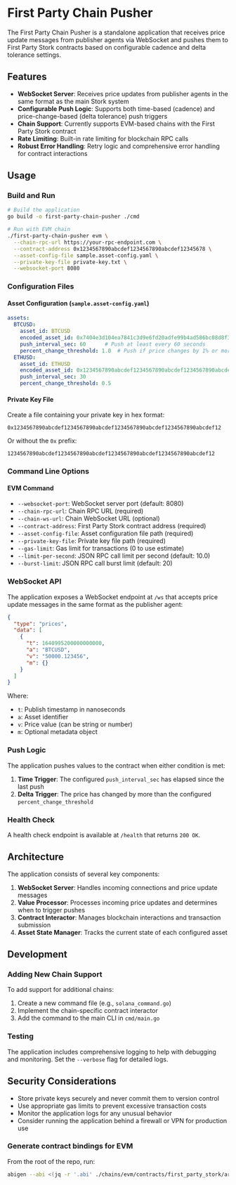 # First Party Chain Pusher

The First Party Chain Pusher is a standalone application that receives price update messages from publisher agents via WebSocket and pushes them to First Party Stork contracts based on configurable cadence and delta tolerance settings.

## Features

- **WebSocket Server**: Receives price updates from publisher agents in the same format as the main Stork system
- **Configurable Push Logic**: Supports both time-based (cadence) and price-change-based (delta tolerance) push triggers
- **Chain Support**: Currently supports EVM-based chains with the First Party Stork contract
- **Rate Limiting**: Built-in rate limiting for blockchain RPC calls
- **Robust Error Handling**: Retry logic and comprehensive error handling for contract interactions

## Usage

### Build and Run

```bash
# Build the application
go build -o first-party-chain-pusher ./cmd

# Run with EVM chain
./first-party-chain-pusher evm \
  --chain-rpc-url https://your-rpc-endpoint.com \
  --contract-address 0x1234567890abcdef1234567890abcdef12345678 \
  --asset-config-file sample.asset-config.yaml \
  --private-key-file private-key.txt \
  --websocket-port 8080
```

### Configuration Files

#### Asset Configuration (`sample.asset-config.yaml`)

```yaml
assets:
  BTCUSD:
    asset_id: BTCUSD
    encoded_asset_id: 0x7404e3d104ea7841c3d9e6fd20adfe99b4ad586bc08d8f3bd3afef894cf184de
    push_interval_sec: 60      # Push at least every 60 seconds
    percent_change_threshold: 1.0  # Push if price changes by 1% or more
  ETHUSD:
    asset_id: ETHUSD
    encoded_asset_id: 0x1234567890abcdef1234567890abcdef1234567890abcdef1234567890abcdef
    push_interval_sec: 30
    percent_change_threshold: 0.5
```

#### Private Key File

Create a file containing your private key in hex format:

```
0x1234567890abcdef1234567890abcdef1234567890abcdef1234567890abcdef12
```

Or without the `0x` prefix:

```
1234567890abcdef1234567890abcdef1234567890abcdef1234567890abcdef12
```

### Command Line Options

#### EVM Command

- `--websocket-port`: WebSocket server port (default: 8080)
- `--chain-rpc-url`: Chain RPC URL (required)
- `--chain-ws-url`: Chain WebSocket URL (optional)
- `--contract-address`: First Party Stork contract address (required)
- `--asset-config-file`: Asset configuration file path (required)
- `--private-key-file`: Private key file path (required)
- `--gas-limit`: Gas limit for transactions (0 to use estimate)
- `--limit-per-second`: JSON RPC call limit per second (default: 10.0)
- `--burst-limit`: JSON RPC call burst limit (default: 20)

### WebSocket API

The application exposes a WebSocket endpoint at `/ws` that accepts price update messages in the same format as the publisher agent:

```json
{
  "type": "prices",
  "data": [
    {
      "t": 1640995200000000000,
      "a": "BTCUSD",
      "v": "50000.123456",
      "m": {}
    }
  ]
}
```

Where:
- `t`: Publish timestamp in nanoseconds
- `a`: Asset identifier
- `v`: Price value (can be string or number)
- `m`: Optional metadata object

### Push Logic

The application pushes values to the contract when either condition is met:

1. **Time Trigger**: The configured `push_interval_sec` has elapsed since the last push
2. **Delta Trigger**: The price has changed by more than the configured `percent_change_threshold`

### Health Check

A health check endpoint is available at `/health` that returns `200 OK`.

## Architecture

The application consists of several key components:

1. **WebSocket Server**: Handles incoming connections and price update messages
2. **Value Processor**: Processes incoming price updates and determines when to trigger pushes
3. **Contract Interactor**: Manages blockchain interactions and transaction submission
4. **Asset State Manager**: Tracks the current state of each configured asset

## Development

### Adding New Chain Support

To add support for additional chains:

1. Create a new command file (e.g., `solana_command.go`)
2. Implement the chain-specific contract interactor
3. Add the command to the main CLI in `cmd/main.go`

### Testing

The application includes comprehensive logging to help with debugging and monitoring. Set the `--verbose` flag for detailed logs.

## Security Considerations

- Store private keys securely and never commit them to version control
- Use appropriate gas limits to prevent excessive transaction costs
- Monitor the application logs for any unusual behavior
- Consider running the application behind a firewall or VPN for production use

### Generate contract bindings for EVM

From the root of the repo, run:

```bash
abigen --abi <(jq -r '.abi' ./chains/evm/contracts/first_party_stork/artifacts/contracts/FirstPartyStork.sol/FirstPartyStork.json) --pkg bindings --type FirstPartyStorkContract --out ./apps/first_party_pusher/pkg/evm/bindings/stork_evm_contract.go
```
